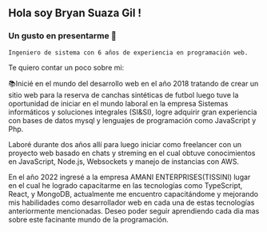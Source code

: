 ## Hola soy Bryan Suaza Gil ! 

### Un gusto en presentarme 👋
```
Ingeniero de sistema con 6 años de experiencia en programación web.
```

Te quiero contar un poco sobre mi:

📚Inicié en el mundo del desarrollo web en el año 2018 tratando de crear un sitio web para la reserva de canchas sintéticas de futbol luego tuve la oportunidad de iniciar en el mundo laboral en la empresa Sistemas informáticos y soluciones integrales (SI&SI), logre adquirir gran experiencia con bases de datos mysql
y lenguajes de programación como JavaScript y Php. 

Laboré durante dos años allí para luego iniciar como freelancer con un proyecto web basado en chats y streming en el cual obtuve conocimientos en JavaScript, Node.js, Websockets y manejo de instancias con AWS. 

En el año 2022 ingresé a la empresa AMANI ENTERPRISES(TISSINI) lugar en el cual he logrado capacitarme en las tecnologías como TypeScript, React, y MongoDB, actualmente me encuentro capacitándome y mejorando mis habilidades como desarrollador web en cada una de estas tecnologías anteriormente mencionadas. Deseo poder seguir aprendiendo cada dia mas sobre este facinante mundo de la programación.
